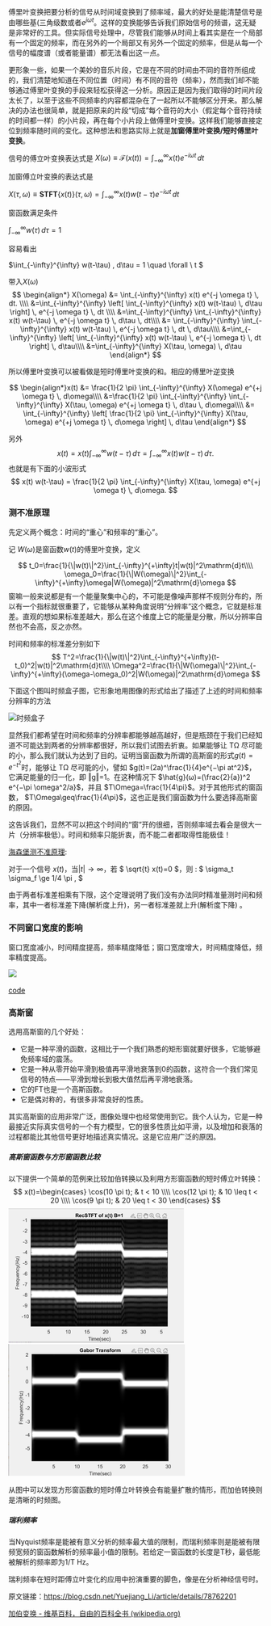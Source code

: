傅里叶变换把要分析的信号从时间域变换到了频率域，最大的好处是能清楚信号是由哪些基(三角级数或者$e^{jωt}$。这样的变换能够告诉我们原始信号的频谱，这无疑是非常好的工具。但实际信号处理中，尽管我们能够从时间上看其实是在一个局部有一个固定的频率，而在另外的一个局部又有另外一个固定的频率，但是从每一个信号的幅度谱（或者能量谱）都无法看出这一点。



更形象一些，如果一个美妙的音乐片段，它是在不同的时间由不同的音符所组成的，我们清楚地知道在不同位置（时间）有不同的音符（频率），然而我们却不能够通过傅里叶变换的手段来轻松获得这一分析。原因正是因为我们取得的时间片段太长了，以至于这些不同频率的内容都混杂在了一起所以不能够区分开来。那么解决的办法也很简单，就是把原来的片段“切成”每个音符的大小（假定每个音符持续的时间都一样）的小片段，再在每个小片段上做傅里叶变换。这样我们能够直接定位到频率随时间的变化。这种想法和思路实际上就是**加窗傅里叶变换/短时傅里叶变换**。



信号的傅立叶变换表达式是
$X(\omega)\equiv\mathcal{F}(x(t))=\int_{-\infty}^{\infty} x(t) e^{-i \omega t} \, d t$

加窗傅立叶变换的表达式是

$X(\tau, \omega)\equiv \mathbf{STFT}\{x(t)\}(\tau,\omega)  = \int_{-\infty}^{\infty} x(t) w(t-\tau) e^{-i \omega t} \, d t$

窗函数满足条件

$\int_{-\infty}^{\infty} w(\tau) \, d\tau  = 1$

容易看出

$\int_{-\infty}^{\infty} w(t-\tau) \, d\tau  = 1 \quad \forall \ t $





带入$X(\omega)$
$$
\begin{align*}
X(\omega) &= \int_{-\infty}^{\infty} x(t) e^{-j \omega t} \, dt. \\\\
&=\int_{-\infty}^{\infty} \left[ \int_{-\infty}^{\infty} x(t) w(t-\tau) \, d\tau \right] \, e^{-j \omega t} \, dt \\\\
&=\int_{-\infty}^{\infty} \int_{-\infty}^{\infty} x(t) w(t-\tau) \, e^{-j \omega t} \, d\tau \, dt\\\\
&= \int_{-\infty}^{\infty} \int_{-\infty}^{\infty} x(t) w(t-\tau) \, e^{-j \omega t} \, dt \, d\tau\\\\
&=\int_{-\infty}^{\infty} \left[ \int_{-\infty}^{\infty} x(t) w(t-\tau) \, e^{-j \omega t} \, dt \right] \, d\tau\\\\
&=\int_{-\infty}^{\infty} X(\tau, \omega) \, d\tau
\end{align*}
$$


所以傅里叶变换可以被看做是短时傅里叶变换的和。相应的傅里叶逆变换


$$
\begin{align*}x(t)  &= \frac{1}{2 \pi} \int_{-\infty}^{\infty} X(\omega) e^{+j \omega t} \, d\omega\\\\
&=\frac{1}{2 \pi} \int_{-\infty}^{\infty} \int_{-\infty}^{\infty} X(\tau, \omega) e^{+j \omega t} \, d\tau \, d\omega\\\\
&= \int_{-\infty}^{\infty} \left[ \frac{1}{2 \pi} \int_{-\infty}^{\infty} X(\tau, \omega) e^{+j \omega t} \, d\omega \right] \, d\tau
\end{align*}
$$


另外
$$
x(t) = x(t) \int_{-\infty}^{\infty} w(t-\tau) \, d\tau  = \int_{-\infty}^{\infty} x(t) w(t-\tau) \, d\tau. 
$$
也就是有下面的小波形式
$$
x(t) w(t-\tau)  = \frac{1}{2 \pi} \int_{-\infty}^{\infty} X(\tau, \omega) e^{+j \omega t} \, d\omega.
$$


### 测不准原理

先定义两个概念：时间的“重心”和频率的“重心”。

记 $W(\omega)$是窗函数$w(t)$的傅里叶变换，定义


$$
t_0=\frac{1}{\|w(t)\|^2}\int_{-\infty}^{+\infty}t|w(t)|^2\mathrm{d}t\\\\
\omega_0=\frac{1}{\|W(\omega)\|^2}\int_{-\infty}^{+\infty}\omega|W(\omega)|^2\mathrm{d}\omega
$$
窗嘛一般来说都是有一个能量聚集中心的，不可能是像噪声那样不规则分布的，所以有一个指标就很重要了，它能够从某种角度说明“分辨率”这个概念，它就是标准差。直观的想如果标准差越大，那么在这个维度上它的能量是分散，所以分辨率自然也不会高，反之亦然。



时间和频率的标准差分别如下
$$
T^2=\frac{1}{\|w(t)\|^2}\int_{-\infty}^{+\infty}(t-t_0)^2|w(t)|^2\mathrm{d}t\\\\
\Omega^2=\frac{1}{\|W(\omega)\|^2}\int_{-\infty}^{+\infty}(\omega-\omega_0)^2|W(\omega)|^2\mathrm{d}\omega
$$


下面这个图叫时频盒子图，它形象地用图像的形式给出了描述了上述的时间和频率分辨率的方法

![时频盒子](D:\blog\docs\dsp\signal\time_freq_box.png)



显然我们都希望在时间和频率的分辨率都能够越高越好，但是瓶颈在于我们已经知道不可能达到两者的分辨率都很好，所以我们试图去折衷。如果能够让 TΩ 尽可能的小，那么我们就认为达到了目的。证明当窗函数为所谓的高斯窗的形式$g(t)=e^{−t^2}$时，能够让 TΩ 尽可能的小，譬如 $g(t)=(2a)^\frac{1}{4}e^{−\pi at^2}$，它满足能量的归一化，即 ‖g‖=1。在这种情况下 $\hat{g}(ω)=(\frac{2}{a})^2 e^{−\pi \omega^2/a}$，并且 $T\Omega=\frac{1}{4\pi}$。对于其他形式的窗函数， $T\Omega\geq\frac{1}{4\pi}$，这也正是我们窗函数为什么要选择高斯窗的原因。



这告诉我们，显然不可以把这个时间的“窗”开的很细，否则频率域去看会是很大一片（分辨率极低）。时间和频率只能折衷，而不能二者都取得性能极佳！



[海森堡测不准原理](https://zh.wikipedia.org/wiki/海森堡測不準原理):

对于一个信号 $x(t)$，当$|t|\to \infty$，若 $ \sqrt{t} x(t)=0 $，则 : $ \sigma_t \sigma_f \ge 1/4 \pi \, $

由于两者标准差相乘有下限，这个定理说明了我们没有办法同时精准量测时间和频率，其中一者标准差下降(解析度上升)，另一者标准差就上升(解析度下降) 。



### 不同窗口宽度的影响

窗口宽度减小，时间精度提高，频率精度降低；窗口宽度增大，时间精度降低，频率精度提高。

![](D:\blog\docs\dsp\signal\stft_b_variants.png)

[code](window_width.m)



### 高斯窗

选用高斯窗的几个好处：

- 它是一种平滑的函数，这相比于一个我们熟悉的矩形窗就要好很多，它能够避免频率域的震荡。
- 它是一种从零开始平滑到极值再平滑地衰落到0的函数，这符合一个我们常见信号的特点——平滑到增长到极大值然后再平滑地衰落。
- 它的FT也是一个高斯函数。
- 它是偶对称的，有很多非常良好的性质。

其实高斯窗的应用非常广泛，图像处理中也经常使用到它。我个人认为，它是一种最接近实际真实信号的一个有力模型，它的很多性质比如平滑，以及增加和衰落的过程都能比其他信号更好地描述真实情况。这是它应用广泛的原因。



##### 高斯窗函数与方形窗函数比较
以下提供一个简单的范例来比较加伯转换以及利用方形窗函数的短时傅立叶转换：
$$
x(t)=\begin{cases}
\cos(10 \pi t); & t < 10 \\\\
\cos(12 \pi t); & 10 \leq t < 20 \\\\
\cos(9 \pi t); & 20 \leq t < 30
\end{cases}
$$
<img src="RecSTFT_simu.png" alt="方形窗函数短时傅立叶转换" style="zoom:50%;" /><img src="Gabor_transform.png" alt="加伯转换" style="zoom:50%;" />

从图中可以发现方形窗函数的短时傅立叶转换会有能量扩散的情形，而加伯转换则是清晰的时频图。



##### 瑞利频率

当Nyquist频率是能被有意义分析的频率最大值的限制，而瑞利频率则是能被有限频宽频的窗函数解析的频率最小值的限制。若给定一窗函数的长度是T秒，最低能被解析的频率即为1/T Hz。 

瑞利频率在短时距傅立叶变化的应用中扮演重要的脚色，像是在分析神经信号时。


原文链接：https://blog.csdn.net/Yuejiang_Li/article/details/78762201

[加伯变换 - 维基百科，自由的百科全书 (wikipedia.org)](https://zh.wikipedia.org/wiki/加伯轉換)